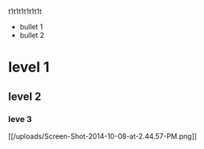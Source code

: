 t1t1t1t1t1t1t

* bullet 1
* bullet 2


# level 1
## level 2
### leve 3

[[/uploads/Screen-Shot-2014-10-08-at-2.44.57-PM.png]]

